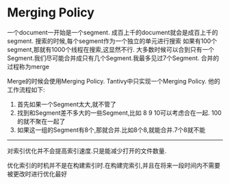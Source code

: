 # Merging Policy

一个document一开始是一个segment.
成百上千的document就会是成百上千的segment.
搜索的时候,每个segment作为一个独立的单元进行搜索
如果有100个segment,那就有1000个线程在搜索,这显然不行.
大多数时候可以合到只有一个Segment.我们尽可能合并成只有几个Segment.我最多见过7个Segment.
合并的过程称为merge

Merge的时候会使用Merging Policy. Tantivy中只实现一个Merging Policy. 他的工作流程如下:

1. 首先如果一个Segment太大,就不管了
2. 找到和Segment差不多大的一些Segment,比如 8 9 10可以考虑合在一起. 100的就不聚在一起了
3. 如果这一组的Segment有8个,那就合并.比如8个8,就能合并.7个8就不能

------

对索引优化并不会提高索引速度.只是能减少打开的文件数量.

优化索引的时机并不是在构建索引时.在构建完索引,并且在将来一段时间内不需要被更改时进行优化最好

